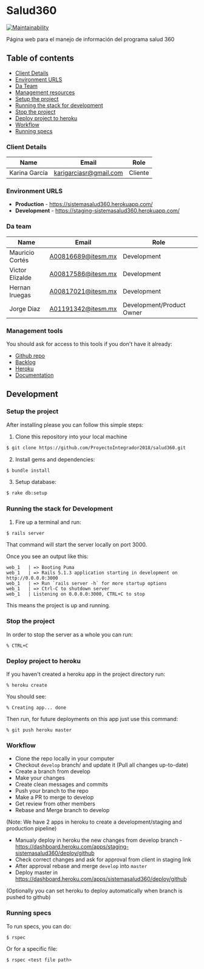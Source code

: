 # Salud360

[![Maintainability](https://api.codeclimate.com/v1/badges/c73a06f13786a69e4a4d/maintainability)](https://codeclimate.com/github/ProyectoIntegrador2018/salud360/maintainability)

Página web para el manejo de información del programa salud 360

## Table of contents

* [Client Details](#client-details)
* [Environment URLS](#environment-urls)
* [Da Team](#team)
* [Management resources](#management-resources)
* [Setup the project](#setup-the-project)
* [Running the stack for development](#running-the-stack-for-development)
* [Stop the project](#stop-the-project)
* [Deploy project to heroku](#deploy-project-to-heroku)
* [Workflow](#Workflow)
* [Running specs](#running-specs)


### Client Details

| Name               | Email             | Role |
| ------------------ | ----------------- | ---- |
| Karina García | karigarciasr@gmail.com | Cliente |


### Environment URLS

* **Production** - https://sistemasalud360.herokuapp.com/
* **Development** - https://staging-sistemasalud360.herokuapp.com/

### Da team

| Name           | Email             | Role        |
| -------------- | ----------------- | ----------- |
| Mauricio Cortés |  A00816689@itesm.mx| Development |
| Victor Elizalde | A00817586@itesm.mx | Development |
| Hernan Iruegas | A00817021@itesm.mx | Development |
| Jorge Diaz | A01191342@itesm.mx | Development/Product Owner |

### Management tools

You should ask for access to this tools if you don't have it already:

* [Github repo](https://github.com/)
* [Backlog]()
* [Heroku](https://crowdfront-staging.herokuapp.com/)
* [Documentation](https://drive.com)

## Development

### Setup the project

After installing please you can follow this simple steps:

1. Clone this repository into your local machine

```bash
$ git clone https://github.com/ProyectoIntegrador2018/salud360.git
```

2. Install gems and dependencies:

```bash
$ bundle install
```

3. Setup database:

```bash
$ rake db:setup
```

### Running the stack for Development

1. Fire up a terminal and run:

```bash
$ rails server
```

That command will start the server locally on port 3000.


Once you see an output like this:

```
web_1   | => Booting Puma
web_1   | => Rails 5.1.3 application starting in development on http://0.0.0.0:3000
web_1   | => Run `rails server -h` for more startup options
web_1   | => Ctrl-C to shutdown server
web_1   | Listening on 0.0.0.0:3000, CTRL+C to stop
```

This means the project is up and running.

### Stop the project

In order to stop the server as a whole you can run:

```
% CTRL+C
```
### Deploy project to heroku

If you haven't created a heroku app in the project directory run:
```
% heroku create
```

You should see:
```
% Creating app... done
```

Then run, for future deployments on this app just use this command:
```
% git push heroku master
```
### Workflow
* Clone the repo locally in your computer
* Checkout ```develop``` branch/ and update it (Pull all changes up-to-date)
* Create a branch from develop
* Make your changes
* Create clean messages and commits
* Push your branch to the repo
* Make a PR to merge to develop
* Get review from other members
* Rebase and Merge branch to develop

(Note: We have 2 apps in heroku to create a development/staging and production pipeline)

* Manualy deploy in heroku the new changes from develop branch - https://dashboard.heroku.com/apps/staging-sistemasalud360/deploy/github
* Check correct changes and ask for approval from client in staging link
* After approval rebase and merge ```develop``` into ```master```
* Deploy master in https://dashboard.heroku.com/apps/sistemasalud360/deploy/github

(Optionally you can set heroku to deploy automatically when branch is pushed to github)


### Running specs

To run specs, you can do:

```
$ rspec
```

Or for a specific file:

```
$ rspec <test file path>
```
